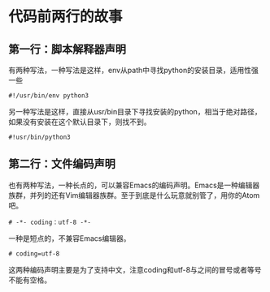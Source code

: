 # 代码前两行的故事
## 第一行：脚本解释器声明
有两种写法，一种写法是这样，env从path中寻找python的安装目录，适用性强一些

	#!/usr/bin/env python3

另一种写法是这样，直接从usr/bin目录下寻找安装的python，相当于绝对路径，如果没有安装在这个默认目录下，则找不到。

	#!usr/bin/python3

## 第二行：文件编码声明
也有两种写法，一种长点的，可以兼容Emacs的编码声明。Emacs是一种编辑器族群，并列的还有Vim编辑器族群。至于到底是什么玩意就别管了，用你的Atom吧。

	# -*- coding：utf-8 -*-

一种是短点的，不兼容Emacs编辑器。

	# coding=utf-8

这两种编码声明主要是为了支持中文，注意coding和utf-8与之间的冒号或者等号不能有空格。
